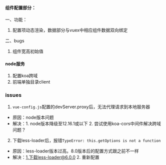 #### 组件配置部分：
一、功能：
1. 配置项动态渲染，数据部分与vuex中相应组件数据双向绑定

二、bugs
1. 组件宽高初始值

#### node服务
1. 配置koa跨域
1. 前端单独目录client



### issues
1. `vue-config.js`配置的devServer.proxy后，无法代理请求到本地服务器
- 原因：node版本问题
- 解决：1. node版本降级至12.16.1或以下 2. 尝试使用koa-cors中间件解决跨域问题？

2. 下载less-loader后，报错`TypeError: this.getOptions is not a function`
- 原因：less-loader版本过高。8.0版本后的配置方式跟之前不一样
- 解决：1.下载less-loader@6.0.0  2. 重新配置